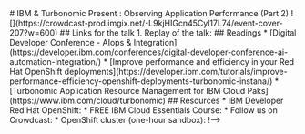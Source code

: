 <!-->

# IBM & Turbonomic Present : Observing Application Performance (Part 2)
![](https://crowdcast-prod.imgix.net/-L9kjHIGcn45Cyl17L74/event-cover-207?w=600)

## Links for the talk
1. Replay of the talk: <https://www.crowdcast.io/e/turbonomic-performance>

## Readings
* [Digital Developer Conference - AIops & Integration](https://developer.ibm.com/conferences/digital-developer-conference-ai-automation-integration/)
* [Improve performance and efficiency in your Red Hat OpenShift deployments](https://developer.ibm.com/tutorials/improve-performance-efficiency-openshift-deployments-turbonomic-instana/)
* [Turbonomic Application Resource Management for IBM Cloud Paks](https://www.ibm.com/cloud/turbonomic)

## Resources
* IBM Developer Red Hat OpenShift: <https://developer.ibm.com/components/redhat-openshift-ibm-cloud/>
* FREE IBM Cloud Essentials Course: <https://cognitiveclass.ai/courses/ibm-cloud-essentials>
* Follow us on Crowdcast: <https://www.crowdcast.io/ibmdeveloper>
* OpenShift cluster (one-hour sandbox): <https://learn.openshift.com/playgrounds/openshift45>

!-->